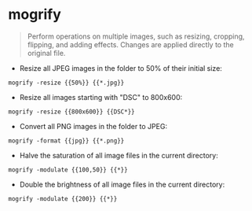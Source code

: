 # mogrify

> Perform operations on multiple images, such as resizing, cropping, flipping, and adding effects.
> Changes are applied directly to the original file.

- Resize all JPEG images in the folder to 50% of their initial size:

`mogrify -resize {{50%}} {{*.jpg}}`

- Resize all images starting with "DSC" to 800x600:

`mogrify -resize {{800x600}} {{DSC*}}`

- Convert all PNG images in the folder to JPEG:

`mogrify -format {{jpg}} {{*.png}}`

- Halve the saturation of all image files in the current directory:

`mogrify -modulate {{100,50}} {{*}}`

- Double the brightness of all image files in the current directory:

`mogrify -modulate {{200}} {{*}}`
